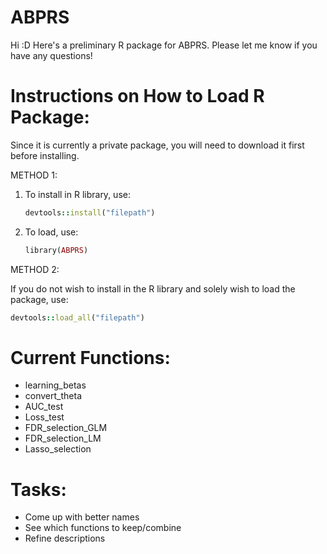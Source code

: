 # ABPRS
Hi :D Here's a preliminary R package for ABPRS. Please let me know if you have any questions!

# Instructions on How to Load R Package:
Since it is currently a private package, you will need to download it first before installing. 

METHOD 1:
1. To install in R library, use:
     ```ruby
     devtools::install("filepath")
     ```
2. To load, use:
     ```ruby
     library(ABPRS)
     ```

METHOD 2:

If you do not wish to install in the R library and solely wish to load the package, use:

```ruby
devtools::load_all("filepath")
```

# Current Functions:
- learning_betas
- convert_theta
- AUC_test
- Loss_test
- FDR_selection_GLM
- FDR_selection_LM
- Lasso_selection

# Tasks:
- Come up with better names
- See which functions to keep/combine
- Refine descriptions 
